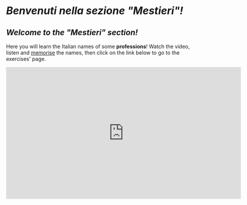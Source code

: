<h1><i> Benvenuti nella sezione <strong>"Mestieri"</strong>!</i></h1>
<h2><i> Welcome to the <strong>"Mestieri"</strong> section!</i></h2>

<p>Here you will learn the Italian names of some <strong>professions</strong>! Watch the video, listen and <u>memorise</u> the names, then click on the link below to go to the exercises' page.<p>


<iframe width="640" height="360" src="https://www.youtube.com/embed/kMQzqHLBCSE?rel=0" frameborder="0" allow="autoplay; encrypted-media" allowfullscreen></iframe>
